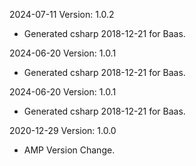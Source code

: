 2024-07-11 Version: 1.0.2
- Generated csharp 2018-12-21 for Baas.

2024-06-20 Version: 1.0.1
- Generated csharp 2018-12-21 for Baas.

2024-06-20 Version: 1.0.1
- Generated csharp 2018-12-21 for Baas.

2020-12-29 Version: 1.0.0
- AMP Version Change.

